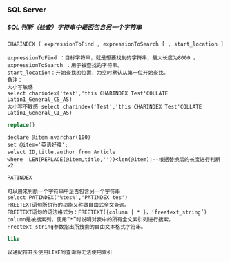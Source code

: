 ### SQL Server
##### SQL 判断（检查）字符串中是否包含另一个字符串


```sql
CHARINDEX ( expressionToFind , expressionToSearch [ , start_location ] )
```
    expressionToFind ：目标字符串，就是想要找到的字符串，最大长度为8000 。
    expressionToSearch ：用于被查找的字符串。
    start_location：开始查找的位置，为空时默认从第一位开始查找。
    备注：
    大小写敏感 
    select charindex('test','this CHARINDEX Test'COLLATE Latin1_General_CS_AS)
    大小写不敏感 select charindex('Test','this CHARINDEX Test'COLLATE Latin1_General_CI_AS)

```sql
replace()
```
    declare @item nvarchar(100)
    set @item='英语好难'; 
    select ID,title,author from Article 　　
    where  LEN(REPLACE(@item,title,''))<len(@item);--根据替换后的长度进行判断>2

```sql
PATINDEX
```
    可以用来判断一个字符串中是否包含另一个字符串
    select PATINDEX('%tes%','PATINDEX tes')
    FREETEXT语句所执行的功能又称做自由式全文查询。 
    FREETEXT语句的语法格式为：FREETEXT({column | * }，‘freetext_string’) 
    column是被搜索列，使用“*”时说明对表中的所有全文索引列进行搜索。
    Freetext_string参数指出所搜索的自由文本格式字符串。

```sql
like
```
    以通配符开头使用LIKE的查询将无法使用索引
